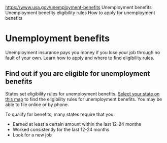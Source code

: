 

https://www.usa.gov/unemployment-benefits
Unemployment benefits
Unemployment benefits eligibility rules
How to apply for unemployment benefits

Unemployment benefits
=====================

Unemployment insurance pays you money if you lose your job through no fault of your own. Learn how to apply and where to find eligibility rules.

**Find out if you are eligible for unemployment benefits**
----------------------------------------------------------

States set eligibility rules for unemployment benefits.
[Select your state on this map](https://www.careeronestop.org/LocalHelp/UnemploymentBenefits/unemployment-benefits.aspx)
to find the eligibility rules for unemployment benefits. You may be able to file online or by phone.

To qualify for benefits, many states require that you:

* Earned at least a certain amount within the last 12-24 months
* Worked consistently for the last 12-24 months
* Look for a new job
